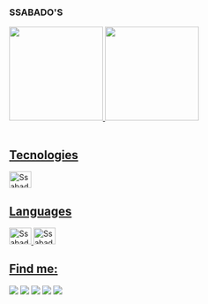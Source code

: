 ### SSABADO'S

<div align: "center">
  <a href="https://github.com/ssabados3523">
  <img height="170em" src="https://github-readme-stats.vercel.app/api?username=ssabados3523&show_icons=true&theme=dracula&include_all_commits=true&count_private=true"/>
  <img height="170em" src="https://github-readme-stats.vercel.app/api/top-langs/?username=ssabados3523&layout=compact&langs_count=8&theme=dracula&hide_border=false"/>
</div>
  
  <div style="display: inline_block"><br>
  
 ## Tecnologies 
  <img alt="Ssabados-VS Code" height="30" width="40"  src="https://cdn.jsdelivr.net/gh/devicons/devicon/icons/vscode/vscode-original.svg" />

## Languages

  <img alt="Ssabados-CSharp" height="30px" width="40px" src="https://cdn.jsdelivr.net/gh/devicons/devicon/icons/csharp/csharp-original.svg" />
  <img alt="Ssabados-Java" height="30" width="40"  src="https://cdn.jsdelivr.net/gh/devicons/devicon/icons/java/java-original.svg">
</div>
  
  ## Find me:
  
<div>
	<a target="_blank" href= "https://linktr.ee"> <img src="https://img.shields.io/badge/linktree-39E09B?style=for-the-badge&logo=linktree&logoColor=white"></a>
	<a target="_blank" href= "https://www.instagram.com"> <img src="https://img.shields.io/badge/-Instagram-%23E4405F?style=for-the-badge&logo=instagram&logoColor=white"></a>
	<a target="_blank" href= "https://itch.io/"> <img src="https://img.shields.io/badge/Itch.io-FA5C5C?style=for-the-badge&logo=itchdotio&logoColor=white"></a>
	<a target="_blank" href= "https://www.linkedin.com"> <img src="https://img.shields.io/badge/-LinkedIn-%230077B5?style=for-the-badge&logo=linkedin&logoColor=white"></a>
	<a target="_blank" href= "https://www.reddit.com"> <img src="https://img.shields.io/badge/Reddit-FF4500?style=for-the-badge&logo=reddit&logoColor=white=for-the-badge&logo=gmail&logoColor=white"></a>
</div>
